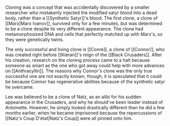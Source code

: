 Cloning was a concept that was accidentally discovered by a smaller researcher who mistakenly injected the modified satyr blood into a dead body, rather than a [[Synthetic Satyr]]'s blood. The first clone, a clone of [[Marx|Marx Ivanov]], survived only for a few minutes, but was determined to be a clone despite its very different appearance. The clone had metamorphosized DNA and cells that perfectly matched up with Marx's, so they were genetically twins.

The only successful and living clone is [[Conre]], a clone of [[Connor]], who was created right before [[Kieran]]'s reign of the [[Black Crusaders]]. After his creation, research on the cloning process came to a halt because someone as smart as the one who got away could help with more advances on [[Anthracyllin]]. The reasons why Connor's clone was the only true successful one are not exactly known, though, it is speculated that it could be because Connor has regenerative abilities because of the synthetic satyr he overcame.

Lee was believed to be a clone of Natz, as an alibi for his sudden appearance in the Crusaders, and why he should've been leader instead of Antoinette. However, he simply looked drastically different than he did a few months earlier, when he became imprisoned because the repercussions of [[Natz's Coup D'état|Natz's Coup]] were all pinned onto him.